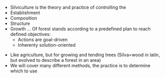 * Silviculture is the theory and practice of controlling the
* Establishment
* Composition
* Structure
* Growth
... Of forest stands according to a predefined plan to reach defined objectives:
	- Actions are goal-driven
	- Inherenty solution-oriented
- Like agriculture, but for growing and tending trees (Silva=wood in latin, but evolved to describe a forest in an area)
- We will cover many different methods, the practice is to determine which to use
